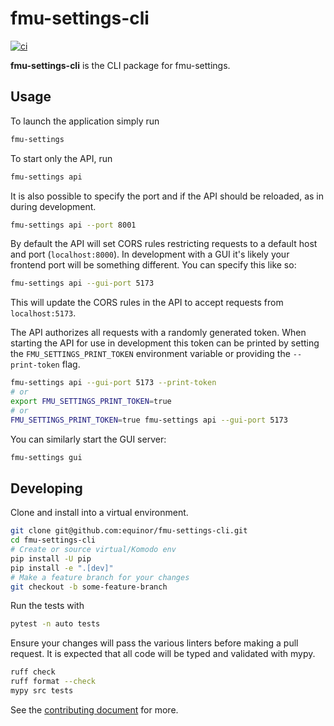 # fmu-settings-cli

[![ci](https://github.com/equinor/fmu-settings-cli/actions/workflows/ci.yml/badge.svg)](https://github.com/equinor/fmu-settings-cli/actions/workflows/ci.yml)

**fmu-settings-cli** is the CLI package for fmu-settings.

## Usage

To launch the application simply run

```bash
fmu-settings
```

To start only the API, run

```bash
fmu-settings api
```

It is also possible to specify the port and if the API should be reloaded, as
in during development.

```bash
fmu-settings api --port 8001
```

By default the API will set CORS rules restricting requests to a default host
and port (`localhost:8000`). In development with a GUI it's likely your
frontend port will be something different. You can specify this like so:

```bash
fmu-settings api --gui-port 5173
```

This will update the CORS rules in the API to accept requests from
`localhost:5173`.

The API authorizes all requests with a randomly generated token. When starting
the API for use in development this token can be printed by setting the
`FMU_SETTINGS_PRINT_TOKEN` environment variable or providing the `--print-token`
flag.

```bash
fmu-settings api --gui-port 5173 --print-token
# or
export FMU_SETTINGS_PRINT_TOKEN=true
# or
FMU_SETTINGS_PRINT_TOKEN=true fmu-settings api --gui-port 5173
```

You can similarly start the GUI server:

```bash
fmu-settings gui
```

## Developing

Clone and install into a virtual environment.

```sh
git clone git@github.com:equinor/fmu-settings-cli.git
cd fmu-settings-cli
# Create or source virtual/Komodo env
pip install -U pip
pip install -e ".[dev]"
# Make a feature branch for your changes
git checkout -b some-feature-branch
```

Run the tests with

```sh
pytest -n auto tests
```

Ensure your changes will pass the various linters before making a pull
request. It is expected that all code will be typed and validated with
mypy.

```sh
ruff check
ruff format --check
mypy src tests
```

See the [contributing document](CONTRIBUTING.md) for more.
